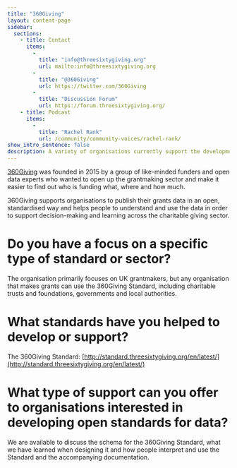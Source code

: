 ```yaml
---
title: "360Giving" 
layout: content-page
sidebar:
  sections:
    - title: Contact
      items:
        -          
          title: "info@threesixtygiving.org"
          url: mailto:info@threesixtygiving.org
        -          
          title: "@360Giving"
          url: https://twitter.com/360Giving
        -
          title: "Discussion Forum"
          url: https://forum.threesixtygiving.org/  
    - title: Podcast
      items:
        -
          title: "Rachel Rank"
          url: /community/community-voices/rachel-rank/                 
show_intro_sentence: false
description: A variety of organisations currently support the development and adoption of open standards for data. This section profiles some of those organisations and how they can support you.
---
```


[360Giving](http://www.threesixtygiving.org/) was founded in 2015 by a group of like-minded funders and open data experts who wanted to open up the grantmaking sector and make it easier to find out who is funding what, where and how much. 

360Giving supports organisations to publish their grants data in an open, standardised way and helps people to understand and use the data in order to support decision-making and learning across the charitable giving sector.

# Do you have a focus on a specific type of standard or sector?

The organisation primarily focuses on UK grantmakers, but any organisation that makes grants can use the 360Giving Standard, including charitable trusts and foundations, governments and local authorities. 

# What standards have you helped to develop or support?

The 360Giving Standard: [http://standard.threesixtygiving.org/en/latest/](http://standard.threesixtygiving.org/en/latest/) 

# What type of support can you offer to organisations interested in developing open standards for data?

We are available to discuss the schema for the 360Giving Standard, what we have learned when designing it and how people interpret and use the Standard and the accompanying documentation.


